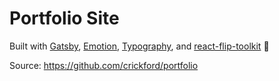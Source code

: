 Portfolio Site
==============

Built with [Gatsby](https://gatsbyjs.org), [Emotion](https://emotion.sh), [Typography](https://github.com/KyleAMathews/typography.js), and [react-flip-toolkit](https://github.com/aholachek/react-flip-toolkit) 🚀

Source: https://github.com/crickford/portfolio